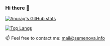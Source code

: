 ### Hi there 👋

[![Anurag's GitHub stats](https://github-readme-stats.vercel.app/api?username=fraupphafi&show_icons=true&theme=onedark)](https://github.com/fraupphafi/github-readme-stats)

[![Top Langs](https://github-readme-stats.vercel.app/api/top-langs/?username=fraupphafi&layout=compact&theme=onedark)](https://github.com/anuraghazra/github-readme-stats)

📫 Feel free to contact me: mail@semenova.info
<!--
**fraupphafi/fraupphafi** is a ✨ _special_ ✨ repository because its `README.md` (this file) appears on your GitHub profile.

Here are some ideas to get you started:

- 🔭 I’m currently working on ...
- 🌱 I’m currently learning ...
- 👯 I’m looking to collaborate on ...
- 🤔 I’m looking for help with ...
- 💬 Ask me about ...
- 📫 How to reach me: ...
- 😄 Pronouns: ...
- ⚡ Fun fact: ...
-->
